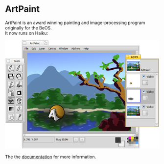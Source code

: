 ArtPaint
======================
ArtPaint is an award winning painting and image-processing program originally for the BeOS.      
It now runs on Haiku:

![ArtPaintScreenShot](/artwork/ArtPaintScreenShot.png)

The the [documentation](http://htmlpreview.github.io/?https://github.com/HakuArchives/ArtPaint/master/Documentation/index.html) for more information.
